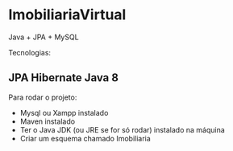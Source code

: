 # ImobiliariaVirtual
Java + JPA + MySQL

Tecnologias:

JPA
Hibernate
Java 8
---------

Para rodar o projeto:

- Mysql ou Xampp instalado
- Maven instalado
- Ter o Java JDK (ou JRE se for só rodar) instalado na máquina
- Criar um esquema chamado Imobiliaria

